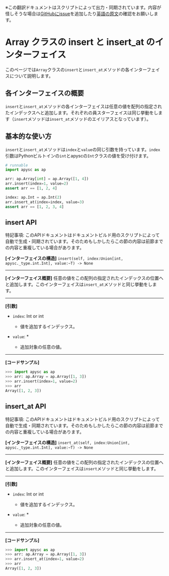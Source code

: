 <span class="inconspicuous-txt">※この翻訳ドキュメントはスクリプトによって出力・同期されています。内容が怪しそうな場合は<a href="https://github.com/simon-ritchie/apysc/issues" target="_blank">GitHubにissue</a>を追加したり[英語の原文](https://simon-ritchie.github.io/apysc/en/array_insert_and_insert_at.html)の確認をお願いします。</span>

# Array クラスの insert と insert_at のインターフェイス

このページでは`Array`クラスの`insert`と`insert_at`メソッドの各インターフェイスについて説明します。

## 各インターフェイスの概要

`insert`と`insert_at`メソッドの各インターフェイスは任意の値を配列の指定されたインデックスへと追加します。それぞれの員スターフェイスは同じ挙動をします（`insert`メソッドは`insert_at`メソッドのエイリアスとなっています）。

## 基本的な使い方

`insert`と`insert_at`メソッドは`index`と`value`の同じ引数を持っています。`index`引数はPythonビルトインの`int`とapyscの`Int`クラスの値を受け付けます。

```py
# runnable
import apysc as ap

arr: ap.Array[int] = ap.Array([1, 4])
arr.insert(index=1, value=2)
assert arr == [1, 2, 4]

index: ap.Int = ap.Int(2)
arr.insert_at(index=index, value=3)
assert arr == [1, 2, 3, 4]
```

## insert API

<span class="inconspicuous-txt">特記事項: このAPIドキュメントはドキュメントビルド用のスクリプトによって自動で生成・同期されています。そのためもしかしたらこの節の内容は前節までの内容と重複している場合があります。</span>

**[インターフェイスの構造]** `insert(self, index:Union[int, apysc._type.int.Int], value:~T) -> None`<hr>

**[インターフェイス概要]** 任意の値をこの配列の指定されたインデックスの位置へと追加します。このインターフェイスは`insert_at`メソッドと同じ挙動をします。<hr>

**[引数]**

- `index`: Int or int
  - 値を追加するインデックス。

- `value`: *
  - 追加対象の任意の値。

<hr>

**[コードサンプル]**

```py
>>> import apysc as ap
>>> arr: ap.Array = ap.Array([1, 3])
>>> arr.insert(index=1, value=2)
>>> arr
Array([1, 2, 3])
```

## insert_at API

<span class="inconspicuous-txt">特記事項: このAPIドキュメントはドキュメントビルド用のスクリプトによって自動で生成・同期されています。そのためもしかしたらこの節の内容は前節までの内容と重複している場合があります。</span>

**[インターフェイスの構造]** `insert_at(self, index:Union[int, apysc._type.int.Int], value:~T) -> None`<hr>

**[インターフェイス概要]** 任意の値をこの配列の指定されたインデックスの位置へと追加します。このインターフェイスは`insert`メソッドと同じ挙動をします。<hr>

**[引数]**

- `index`: Int or int
  - 値を追加するインデックス。

- `value`: *
  - 追加対象の任意の値。

<hr>

**[コードサンプル]**

```py
>>> import apysc as ap
>>> arr: ap.Array = ap.Array([1, 3])
>>> arr.insert_at(index=1, value=2)
>>> arr
Array([1, 2, 3])
```